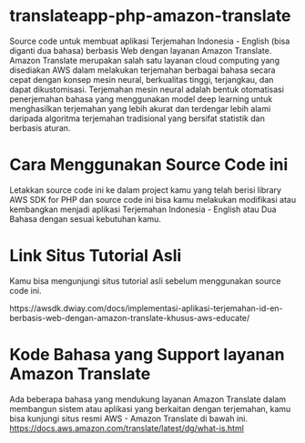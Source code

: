 # translateapp-php-amazon-translate
Source code untuk membuat aplikasi Terjemahan Indonesia - English (bisa diganti dua bahasa) berbasis Web dengan layanan Amazon Translate. Amazon Translate merupakan salah satu layanan cloud computing yang disediakan AWS dalam melakukan terjemahan berbagai bahasa secara cepat dengan konsep mesin neural, berkualitas tinggi, terjangkau, dan dapat dikustomisasi. Terjemahan mesin neural adalah bentuk otomatisasi penerjemahan bahasa yang menggunakan model deep learning untuk menghasilkan terjemahan yang lebih akurat dan terdengar lebih alami daripada algoritma terjemahan tradisional yang bersifat statistik dan berbasis aturan.

# Cara Menggunakan Source Code ini
Letakkan source code ini ke dalam project kamu yang telah berisi library AWS SDK for PHP dan source code ini bisa kamu melakukan modifikasi atau kembangkan menjadi aplikasi Terjemahan Indonesia - English atau Dua Bahasa dengan sesuai kebutuhan kamu.

# Link Situs Tutorial Asli
<p> Kamu bisa mengunjungi situs tutorial asli sebelum menggunakan source code ini. </p>
https://awsdk.dwiay.com/docs/implementasi-aplikasi-terjemahan-id-en-berbasis-web-dengan-amazon-translate-khusus-aws-educate/

# Kode Bahasa yang Support layanan Amazon Translate
Ada beberapa bahasa yang mendukung layanan Amazon Translate dalam membangun sistem atau aplikasi yang berkaitan dengan terjemahan, kamu bisa kunjungi situs resmi AWS - Amazon Translate di bawah ini.
https://docs.aws.amazon.com/translate/latest/dg/what-is.html


